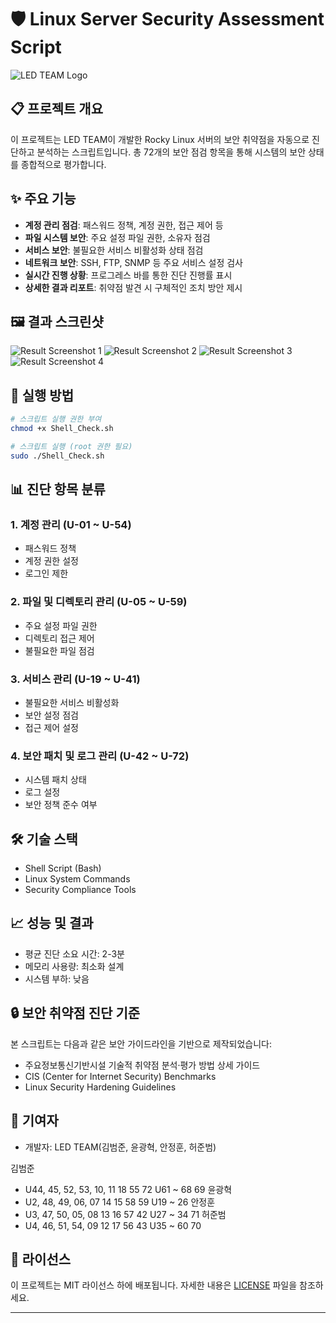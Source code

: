 # 🛡️ Linux Server Security Assessment Script

![LED TEAM Logo](https://github.com/Kim-BeomJoon/portfolio_SHELL/blob/main/LEDTEAM_%EB%A1%9C%EA%B3%A0.jpg)

## 📋 프로젝트 개요

이 프로젝트는 LED TEAM이 개발한 Rocky Linux 서버의 보안 취약점을 자동으로 진단하고 분석하는 스크립트입니다. 총 72개의 보안 점검 항목을 통해 시스템의 보안 상태를 종합적으로 평가합니다.

## ✨ 주요 기능

- **계정 관리 점검**: 패스워드 정책, 계정 권한, 접근 제어 등
- **파일 시스템 보안**: 주요 설정 파일 권한, 소유자 점검
- **서비스 보안**: 불필요한 서비스 비활성화 상태 점검
- **네트워크 보안**: SSH, FTP, SNMP 등 주요 서비스 설정 검사
- **실시간 진행 상황**: 프로그레스 바를 통한 진단 진행률 표시
- **상세한 결과 리포트**: 취약점 발견 시 구체적인 조치 방안 제시

## 🖼️ 결과 스크린샷

![Result Screenshot 1](https://github.com/Kim-BeomJoon/portfolio_SHELL/blob/main/start.png)
![Result Screenshot 2](https://github.com/Kim-BeomJoon/portfolio_SHELL/blob/main/start1.png)
![Result Screenshot 3](https://github.com/Kim-BeomJoon/portfolio_SHELL/blob/main/start2.png)
![Result Screenshot 4](https://github.com/Kim-BeomJoon/portfolio_SHELL/blob/main/start4.png)

## 🚀 실행 방법

```bash
# 스크립트 실행 권한 부여
chmod +x Shell_Check.sh

# 스크립트 실행 (root 권한 필요)
sudo ./Shell_Check.sh
```

## 📊 진단 항목 분류

### 1. 계정 관리 (U-01 ~ U-54)
- 패스워드 정책
- 계정 권한 설정
- 로그인 제한

### 2. 파일 및 디렉토리 관리 (U-05 ~ U-59)
- 주요 설정 파일 권한
- 디렉토리 접근 제어
- 불필요한 파일 점검

### 3. 서비스 관리 (U-19 ~ U-41)
- 불필요한 서비스 비활성화
- 보안 설정 점검
- 접근 제어 설정

### 4. 보안 패치 및 로그 관리 (U-42 ~ U-72)
- 시스템 패치 상태
- 로그 설정
- 보안 정책 준수 여부

## 🛠️ 기술 스택

- Shell Script (Bash)
- Linux System Commands
- Security Compliance Tools

## 📈 성능 및 결과

- 평균 진단 소요 시간: 2-3분
- 메모리 사용량: 최소화 설계
- 시스템 부하: 낮음

## 🔒 보안 취약점 진단 기준

본 스크립트는 다음과 같은 보안 가이드라인을 기반으로 제작되었습니다:
- 주요정보통신기반시설 기술적 취약점 분석·평가 방법 상세 가이드
- CIS (Center for Internet Security) Benchmarks
- Linux Security Hardening Guidelines

## 👥 기여자

- 개발자: LED TEAM(김범준, 윤광혁, 안정훈, 허준범)

김범준
- U44, 45, 52, 53, 10, 11 18 55 72 U61 ~ 68 69
윤광혁
- U2, 48, 49, 06, 07 14 15 58 59 U19 ~ 26
안정훈
- U3, 47, 50, 05, 08 13 16 57 42 U27 ~ 34 71
허준범
- U4, 46, 51, 54, 09 12  17 56 43 U35 ~ 60 70


## 📝 라이선스

이 프로젝트는 MIT 라이선스 하에 배포됩니다. 자세한 내용은 [LICENSE](LICENSE) 파일을 참조하세요.

---

